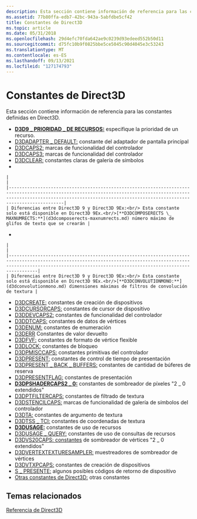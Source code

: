 ```yaml
---
description: Esta sección contiene información de referencia para las constantes definidas en Direct3D.
ms.assetid: 77b80ffa-edb7-42bc-943a-5abfdbe5cf42
title: Constantes de Direct3D
ms.topic: article
ms.date: 05/31/2018
ms.openlocfilehash: 29d4efc70fda642ae9c0239d93edeed552b50d11
ms.sourcegitcommit: d75fc10b9f0825bbe5ce5045c90d4045e3c53243
ms.translationtype: MT
ms.contentlocale: es-ES
ms.lasthandoff: 09/13/2021
ms.locfileid: "127174793"
---
```

# <a name="direct3d-constants"></a>Constantes de Direct3D

Esta sección contiene información de referencia para las constantes definidas en Direct3D.

-   [**D3D9 \_ PRIORIDAD \_ DE RECURSOS:**](d3d9-resource-priority.md) especifique la prioridad de un recurso.
-   [D3DADAPTER \_ DEFAULT:](d3dadapter-default.md) constante del adaptador de pantalla principal
-   [D3DCAPS2:](d3dcaps2.md) marcas de funcionalidad del controlador
-   [D3DCAPS3:](d3dcaps3.md) marcas de funcionalidad del controlador
-   [D3DCLEAR:](d3dclear.md) constantes claras de galería de símbolos
-   

    |                                                                                                                                                                                                                                       |
    |---------------------------------------------------------------------------------------------------------------------------------------------------------------------------------------------------------------------------------------|
    | Diferencias entre Direct3D 9 y Direct3D 9Ex:<br/> Esta constante solo está disponible en Direct3D 9Ex.<br/>[**D3DCOMPOSERECTS \_ MAXNUMRECTS:**](d3dcomposerects-maxnumrects.md) número máximo de glifos de texto que se crearán |

    

     

-   

    |                                                                                                                                                                                                                             |
    |-----------------------------------------------------------------------------------------------------------------------------------------------------------------------------------------------------------------------------|
    | Diferencias entre Direct3D 9 y Direct3D 9Ex:<br/> Esta constante solo está disponible en Direct3D 9Ex.<br/>[**D3DCONVOLUTIONMONO:**](d3dconvolutionmono.md) dimensiones máximas de filtros de convolución de textura |

    

     

-   [D3DCREATE:](d3dcreate.md) constantes de creación de dispositivos
-   [D3DCURSORCAPS:](d3dcursorcaps.md) constantes de cursor de dispositivo
-   [D3DDEVCAPS2:](d3ddevcaps2.md) constantes de funcionalidad del controlador
-   [D3DDTCAPS:](d3ddtcaps.md) constantes de datos de vértices
-   [D3DENUM:](d3denum.md) constantes de enumeración
-   [D3DERR](d3derr.md) Constantes de valor devuelto
-   [D3DFVF:](d3dfvf.md) constantes de formato de vértice flexible
-   [D3DLOCK:](d3dlock.md) constantes de bloqueo
-   [D3DPMISCCAPS:](d3dpmisccaps.md) constantes primitivas del controlador
-   [D3DPRESENT:](d3dpresent.md) constantes de control de tiempo de presentación
-   [D3DPRESENT \_ BACK \_ BUFFERS:](d3dpresent-back-buffers.md) constantes de cantidad de búferes de reserva
-   [D3DPRESENTFLAG:](d3dpresentflag.md) constantes de presentación
-   [**D3DPSHADERCAPS2 \_ 0:**](/windows/desktop/api/D3D9Caps/ns-d3d9caps-d3dpshadercaps2_0) constantes de sombreador de píxeles "2 \_ 0 extendidos"
-   [D3DPTFILTERCAPS:](d3dptfiltercaps.md) constantes de filtrado de textura
-   [D3DSTENCILCAPS:](d3dstencilcaps.md) marcas de funcionalidad de galería de símbolos del controlador
-   [D3DTA:](d3dta.md) constantes de argumento de textura
-   [D3DTSS \_ TCI:](d3dtss-tci.md) constantes de coordenadas de textura
-   [**D3DUSAGE:**](d3dusage.md) constantes de uso de recursos
-   [D3DUSAGE \_ QUERY:](d3dusage-query.md) constantes de uso de consultas de recursos
-   [D3DVS20CAPS: constantes](d3dvs20caps.md) de sombreador de vértices "2 \_ 0 extendidos"
-   [D3DVERTEXTEXTURESAMPLER:](d3dvertextexturesampler.md) muestreadores de sombreador de vértices
-   [D3DVTXPCAPS:](d3dvtxpcaps.md) constantes de creación de dispositivos
-   [S \_ PRESENTE:](device-state-return-codes.md) algunos posibles códigos de retorno de dispositivo
-   [Otras constantes de Direct3D:](other-direct3d-constants.md) otras constantes

## <a name="related-topics"></a>Temas relacionados

<dl> <dt>

[Referencia de Direct3D](dx9-graphics-reference-d3d.md)
</dt> </dl>

 

 




